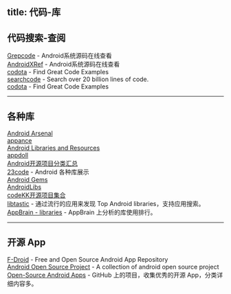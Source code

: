 title: 代码-库
---

## 代码搜索-查阅

[Grepcode](http://grepcode.com/project/repository.grepcode.com/java/ext/com.google.android/android/) - Android系统源码在线查看   
[AndroidXRef](http://androidxref.com/) - Android系统源码在线查看   
[codota](http://www.codota.com/) - Find Great Code Examples   
[searchcode](https://searchcode.com/) - Search over 20 billion lines of code.   
[codota](https://www.codota.com/) - Find Great Code Examples  


----------------------------------------


## 各种库   

[Android Arsenal](http://android-arsenal.com/)    
[appance](http://www.appance.com/category/android/)   
[Android Libraries and Resources](http://alamkanak.github.io/android-libraries-and-resources/)   
[appdoll](http://www.appdoll.com/)   
[Android开源项目分类汇总](https://github.com/Trinea/android-open-project)  
[23code](http://www.23code.com/) - Android 各种库展示    
[Android Gems](http://www.android-gems.com/)   
[AndroidLibs](https://android-libs.com/)    
[codeKK开源项目集合](http://p.codekk.com/)    
[libtastic](http://www.libtastic.com/) - 通过流行的应用来发现 Top Android libraries，支持应用搜索。   
[AppBrain - libraries](http://www.appbrain.com/stats/libraries/dev) - AppBrain 上分析的库使用排行。   


----------------------------------------

## 开源 App

[F-Droid](https://f-droid.org/) - Free and Open Source Android App Repository   
[Android Open Source Project](http://www.androidopensourceproject.com/) - A collection of android open source project    
[Open-Source Android Apps](https://github.com/pcqpcq/open-source-android-apps) - GitHub 上的项目，收集优秀的开源 App，分类详细内容多。   

